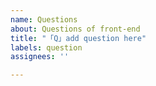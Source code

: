 ```yaml
---
name: Questions
about: Questions of front-end
title: "「Q」add question here"
labels: question
assignees: ''

---
```



